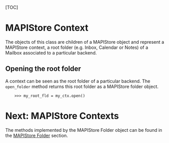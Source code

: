 [TOC]

# MAPIStore Context #

The objects of this class are children of a MAPIStore object and represent a MAPIStore context, a root folder (e.g. Inbox, Calendar or Notes) of a Mailbox associated to a particular backend.

## Opening the root folder ##

A context can be seen as the root folder of a particular backend. The `open_folder` method returns this root folder as a MAPIStore folder object.

        >>> my_root_fld = my_ctx.open()

# Next: MAPIStore Contexts #

The methods implemented by the MAPIStore Folder object can be found in the [MAPIStore Folder](mapistorefld.html) section.
